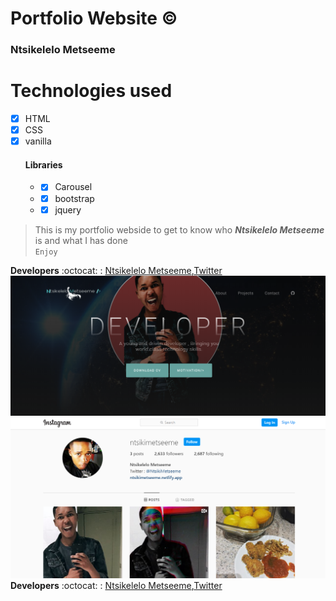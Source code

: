 # Portfolio Website :copyright:
### Ntsikelelo Metseeme

# Technologies used 
- [x] HTML  <br>
- [x] CSS  <br>
- [x] vanilla  <br> 
    #### Libraries
   * - [x] Carousel
   * - [x] bootstrap
   * - [x] jquery
   
> This is my portfolio webside to get to know who ***Ntsikelelo Metseeme*** is and what I has done <br>
> `Enjoy`

__Developers__ :octocat: : [Ntsikelelo Metseeme](https://github.com/Ntsikelel/),[Twitter](https://twitter.com/ntsikimetseeme/) 
![Webimage](myport.png)
![Webimage](ntsinstgram.png)
__Developers__ :octocat: : [Ntsikelelo Metseeme](https://github.com/Ntsikelel/),[Twitter](https://twitter.com/ntsikimetseeme/) 

